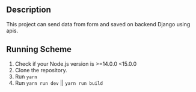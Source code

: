 

## Description
This project can send data from form and saved on backend Django using apis.

## Running Scheme

1. Check if your Node.js version is >=14.0.0 <15.0.0
2. Clone the repository.
3. Run `yarn`
4. Run `yarn run dev` || `yarn run build`

